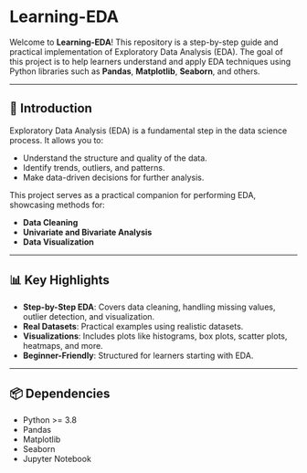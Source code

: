 # Learning-EDA

Welcome to **Learning-EDA**! This repository is a step-by-step guide and practical implementation of Exploratory Data Analysis (EDA). The goal of this project is to help learners understand and apply EDA techniques using Python libraries such as **Pandas**, **Matplotlib**, **Seaborn**, and others.

---
## 📝 Introduction
Exploratory Data Analysis (EDA) is a fundamental step in the data science process. It allows you to:
- Understand the structure and quality of the data.
- Identify trends, outliers, and patterns.
- Make data-driven decisions for further analysis.

This project serves as a practical companion for performing EDA, showcasing methods for:
- **Data Cleaning**
- **Univariate and Bivariate Analysis**
- **Data Visualization**

---
## 📊 Key Highlights
- **Step-by-Step EDA**: Covers data cleaning, handling missing values, outlier detection, and visualization.
- **Real Datasets**: Practical examples using realistic datasets.
- **Visualizations**: Includes plots like histograms, box plots, scatter plots, heatmaps, and more.
- **Beginner-Friendly**: Structured for learners starting with EDA.

---

## 📦 Dependencies
- Python >= 3.8
- Pandas
- Matplotlib
- Seaborn
- Jupyter Notebook
